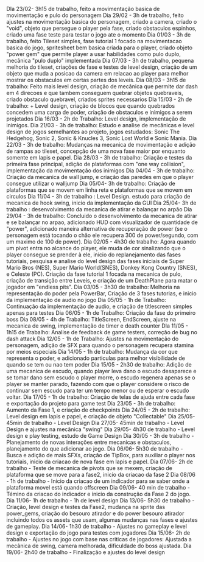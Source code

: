 DIa 23/02-
3h15 de trabalho, feito a movimentação basica de movimentação e pulo do personagem
Dia 29/02 -
3h de trabalho, feito ajustes na movimentação basica do personagem, criado a camera, criado o "void", objeto que persegue o player pela fase, criado obstaculos espinhos, criado uma fase teste para testar o jogo ate o momento
Dia 01/03 -
3h de trabalho, feito Tileset simples, fase tutorial 1 focado na movimentacao basica do jogo,  spritesheet bem basica criada para o player, criado objeto "power gem" que permite player a usar habilidades como pulo duplo, mecânica "pulo duplo" implementada
Dia 07/03 -
3h de trabalho, pequena melhoria do tileset, criações de fase e testes de level design, criação de um objeto que muda a posicao da camera em relacao ao player para melhor mostrar os obstaculos em certas partes dos leveis.
Dia 08/03 -
3h15 de trabalho: Feito mais level design, criação de mecânica que permite dar dash em 4 direcoes e que tambem conseguem quebrar objetos quebraveis, criado obstaculo quebravel, criados sprites necessarios
DIa 15/03 -
2h de trabalho: + Level design, criação de blocos que quando quebrados concedem uma carga de poder, criação de obstaculos e inimigos a serem projetados
Dia 16/03 -
2h de Trabalho: Level design, implementação de inimigos.
Dia 21/03 - 
3h de trabalho: Estudo e analise de mecânicas e level design de jogos semelhantes ao projeto, jogos estudados: Sonic The Hedgehog, Sonic 2, Sonic & Knucles 3, Sonic Lost World e Sonic Mania.
Dia 22/03 - 
3h de trabalho: Mudanças na mecanica de movimentação e adição de rampas ao tileset, concepção de uma nova fase maior por enquanto somente em lapis e papel.
Dia 28/03 -
3h de trabalho: Criação e testes da primeira fase principal, adição de plataformas com "one way collision", implementação da movimentação dos inimigos
Dia 04/04 -
3h de trabalho: Criação da mecanica de wall jump, e criação das paredes em que o player consegue utilizar o walljump
Dia 05/04-
3h de trabalho: Criação de plataformas que se movem em linha reta e plataformas que se movem em circulos
Dia 11/04 -
3h de trabalho : Level Design. estudo para criação de mecanica de hook swing, inicio da implementação da GUI
Dia 25/04-
3h de trabalho : desenvolvimento da mecanica de atirar e balançar no arpão
Dia 29/04 -
3h de trabalho: Concluido o desenvolvimento da mecanica de atirar e se balançar no arpao, adicionado HUD com visualizador de quantidade de "power", adicionado maneira alternativa de recuperação de power (se o personagem está tocando o chão ele recupera 300 de power/segundo, com um maximo de 100 de power).
Dia 02/05 - 
4h30 de trabalho: Agora quando um pivot entra no alcance do player, ele muda de cor sinalizando que o player consegue se prender à ele, inicio do replanejamento das fases tutoriais, pesquisa e analise do level design das fases iniciais de Super Mario Bros (NES), Super Mario World(SNES), Donkey Kong Country (SNES), e Celeste (PC). Criação da fase tutorial 1 focada na mecanica de pulo, criação de transição entre Leveis, e criação de um DeathPlane para matar o jogador em "endless pits".
Dia 03/05 - 
3h30 de trabalho: Melhoria na representação do poder pela PowerBar, Criação de 3 fases tutorias, e inicio da implementação de audio no jogo
Dia 05/05 -
1h de Trabalho: Continuação da implementação de audio, e criação de titlescreen simples apenas para testes
Dia 06/05 -
1h de Trabalho: Criação da fase do primeiro boss
Dia 08/05 -
4h de Trabalho: TitleScreen, EndScreen, ajuste na mecanica de swing, implementação de timer e death counter
DIa 11/05 -
1h15 de Trabalho: Analise de feedback de game testers, correção de bug no dash attack
Dia 12/05 -
1h de Trabalho: Ajustes na movimentação do personagem, adição de SFX para quando o personagem recupera stamina por meios especiais
Dia 14/05 -
1h de trabalho: Mudança da cor que representa o poder, e adicionado particulas para melhor visibilidade de quando se tem ou nao tem poder
Dia 15/05 -
2h30 de trabalho: Adição de uma mecanica de escudo, quando player leva dano o escudo desaparece e se tomar dano sem escudo o player morre, o escudo regenera apenas se o player se manter parado, fazendo com que o player considere o risco de continuar sem escudo para ter um tempo menor ou de esperar o escudo voltar.
Dia 17/05 -
1h de trabalho: Criação de telas de ajuda entre cada fase e exportação do projeto para game test
Dia 23/05 -
3h de trabalho: Aumento da Fase 1, e criação de checkpoints
Dia 24/05 -
2h de trabalho: Level design em lapis e papel, e criação de objeto "Collectable"
Dia 25/05-
45min de trabalho - Level Design
Dia 27/05-
45min de trabalho - Level Design e ajustes na mecânica "swing"
Dia 29/05-
4h30 de trabalho - Level design e play testing, estudo de Game Design
Dia 30/05 -
3h de trabalho - Planejamento de novas interações entre mecanicas e obstaculos, planejamento do que adicionar ao jogo.
Dia 06/06-
5h30 de trabalho - Busca e adição de mais SFXs, criação de TipBox, para auxiliar o player nos tutoriais, inicio da criacao de nova fase em lapis e papel.
Dia 07/06-
2h de trabalho - Teste de mecanica de pivots que se mexem, criação de plataforma que se move para a fase2, inicio da criacao da fase 2
Dia 08/06 -
1h de trabalho - Inicio da criacao de um indicador para se saber onde a plataforma movel está quando offscreen
Dia 09/06-
40 min de trabalho - Témino da criacao do indicador e inicio da construção da Fase 2 do jogo.
Dia 11/06-
1h de trabalho - 1h de level design
Dia 13/06-
5h30 de trabalho - Criação, level design e testes da Fase2, mudança na sprite das power_gems, criação do besouro atirador e do power besouro atirador incluindo todos os assets que usam,  algumas mudanças nas fases e ajustes de gameplay.
Dia 14/06-
1h30 de trabalho - Ajustes no gameplay e level design e exportação do jogo para testes com jogadores
Dia 15/06-
2h de trabalho - Ajustes no jogo com base nas criticas de jogadores: Ajustada a mecânica de swing, camera melhorada, dificuldade do boss ajustada.
Dia 19/06-
2h40 de trabalho - Finalização e ajustes do level design
